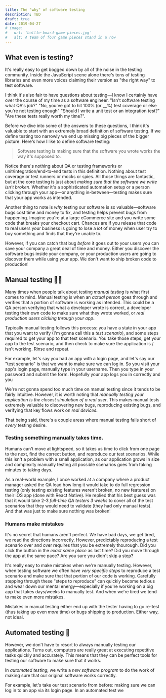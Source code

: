 ```yaml
---
title: The "why" of software testing
description: TBD
draft: true
date: 2019-04-27
# image:
#   url: 'battle-board-game-pieces.jpg'
#   alt: A team of four game pieces stand in a row
---
```


## What even is testing?

It's really easy to get bogged down by all of the noise in the testing community. Inside the JavaScript scene alone there's tons of testing libraries and even more voices claiming their version as "the right way" to test software.

I think it's also fair to have questions about testing—I know I certainly have over the course of my time as a software engineer. "Isn't software testing what QA's job?" "No, you've got to hit 100% (or \_\_%) test coverage or else you're not testing enough" "Should I write a unit test or an integration test?" "Are these tests really worth my time?".

Before we dive into some of the answers to these questions, I think it's valuable to start with an extremely broad definition of software testing. If we define testing too narrowly we end up missing big pieces of the bigger picture. Here's how I like to define software testing:

> Software testing is making sure that the software you wrote works the way it's supposed to.

Notice there's nothing about QA or testing frameworks or unit/integration/end-to-end tests in this definition. Nothing about test coverage or test runners or mocks or spies. All those things are fantastic, but at the core testing is just about _making sure that the software we write isn't broken_. Whether it's a sophisticated automation setup or a person clicking through your app—or anything in-between—testing makes sure that your app works as intended.

Another thing to note is _why_ testing our software is so valuable—software bugs cost time and money to fix, and testing helps prevent bugs from happening. Imagine you're at a large eCommerce site and you write some code that breaks your checkout cart. Chances are if you release that code to real users your business is going to lose a _lot_ of money when user try to buy something and finds that they're unable to.

However, if you can catch that bug _before_ it goes out to your users you can save your company a great deal of time and money. Either you discover the software bugs inside your company, or your production users are going to discover them while using your app. We don't want to ship broken code to production!

## Manual testing 👨‍💻

Many times when people talk about testing _manual testing_ is what first comes to mind. Manual testing is when an _actual person_ goes through and verifies that a portion of software is working as intended. This could be a QA person verifying that what a developer wrote is correct, a developer testing their own code to make sure what they wrote worked, or _real production users clicking through your app_.

Typically manual testing follows this process: you have a state in your app that you want to verify (I'm gonna call this a _test scenario_), and some steps required to get your app to that test scenario. You take those steps, get your app to the test scenario, and then check to make sure the application is / isn't working. Rinse and repeat.

For example, let's say you had an app with a login page, and let's say our "test scenario" is that we want to make sure we can log in. So you visit your app's login page, manually type in your username. Then you type in your password and submit the form. Hopefully your app logs you in correctly and you

We're not gonna spend too much time on manual testing since it tends to be fairly intuitive. However, it is worth noting that _manually testing your application is the closest simulation of a real user_. This makes manual tests extremely valuable to discovering new bugs, reproducing existing bugs, and verifying that key flows work on _real devices_.

That being said, there's a couple areas where manual testing falls short of _every_ testing desire.

### Testing something manually takes time.

Humans can't move at lightspeed, so it takes us time to click from one page to the next, find the correct button, and reproduce our test scenarios. While this isn't a problem with a small application, as our application grows in size and complexity manually testing all possible scenarios goes from taking minutes to taking days.

As a real-world example, I once worked at a company where a product manager asked the QA lead how long it would take to do full regression testing (only testing existing features weren't broken, no new features) on their iOS app (done with React Native). He replied that his best guess was that it would take 2-3 _full-time QA testers 3 weeks_ to cover all of the test scenarios that they would need to validate (they had only manual tests). And that was just to make sure nothing was broken!

### Humans make mistakes

It's no secret that humans aren't perfect. We have bad days, we get tired, we read the directions incorrectly. However, predictably reproducing a test scenario over and over requires that you be extremely thourough. Did you click the button in the _exact same place_ as last time? Did you move through the app at the same pace? Are you sure you didn't skip a step?

It's really easy to make mistakes when we're manually testing. However, when testing software we often have _very specific steps_ to reproduce a test scenario and make sure that that portion of our code is working. Carefully stepping through these "steps to reproduce" can quickly become tedious and wear down our mental energy—especially if you're working on a big app that takes days/weeks to manually test. And when we're tired we tend to make even more mistakes.

Mistakes in manual testing either end up with the tester having to go re-test (thus taking up even _more_ time) or bugs shipping to production. Either way, not ideal.

## Automated testing 🤖

However, we don't have to resort to always manually testing our applications. Turns out, computers are really great at executing repetitive tasks quickly and accurately. This means that they can be perfect tools for testing our software to make sure that it works.

In _automated testing_, we write a _new software program_ to do the work of making sure that our original software works correctly.

For example, let's take our test scenario from before: making sure we can log in to an app via its login page. In an automated test we
